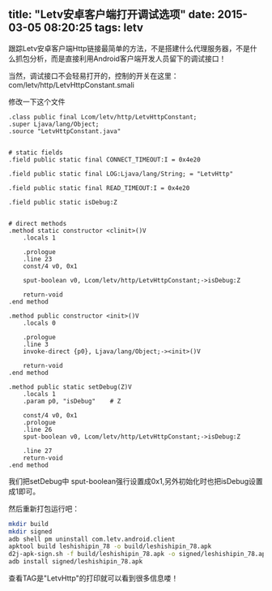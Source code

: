 title: "Letv安卓客户端打开调试选项"
date: 2015-03-05 08:20:25
tags: letv
---

跟踪Letv安卓客户端Http链接最简单的方法，不是搭建什么代理服务器，不是什么抓包分析，而是直接利用Android客户端开发人员留下的调试接口！

<!-- more -->

当然，调试接口不会轻易打开的，控制的开关在这里： com/letv/http/LetvHttpConstant.smali


修改一下这个文件

```
.class public final Lcom/letv/http/LetvHttpConstant;
.super Ljava/lang/Object;
.source "LetvHttpConstant.java"


# static fields
.field public static final CONNECT_TIMEOUT:I = 0x4e20

.field public static final LOG:Ljava/lang/String; = "LetvHttp"

.field public static final READ_TIMEOUT:I = 0x4e20

.field public static isDebug:Z


# direct methods
.method static constructor <clinit>()V
    .locals 1

    .prologue
    .line 23
    const/4 v0, 0x1

    sput-boolean v0, Lcom/letv/http/LetvHttpConstant;->isDebug:Z

    return-void
.end method

.method public constructor <init>()V
    .locals 0

    .prologue
    .line 3
    invoke-direct {p0}, Ljava/lang/Object;-><init>()V

    return-void
.end method

.method public static setDebug(Z)V
    .locals 1
    .param p0, "isDebug"    # Z

    const/4 v0, 0x1
    .prologue
    .line 26
    sput-boolean v0, Lcom/letv/http/LetvHttpConstant;->isDebug:Z

    .line 27
    return-void
.end method

```

我们把setDebug中 sput-boolean强行设置成0x1,另外初始化时也把isDebug设置成1即可。

然后重新打包运行吧：

``` bash
mkdir build
mkdir signed
adb shell pm uninstall com.letv.android.client
apktool build leshishipin_78 -o build/leshishipin_78.apk
d2j-apk-sign.sh -f build/leshishipin_78.apk -o signed/leshishipin_78.apk
adb install signed/leshishipin_78.apk
```

查看TAG是"LetvHttp"的打印就可以看到很多信息喽！
